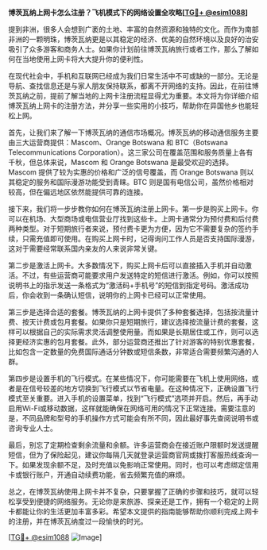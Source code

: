 **博茨瓦纳上网卡怎么注册？飞机模式下的网络设置全攻略[[TG💪+ @esim1088](https://t.me/s/esim1088)]**

提到非洲，很多人会想到广袤的土地、丰富的自然资源和独特的文化。而作为南部非洲的一颗明珠，博茨瓦纳更是以其稳定的经济、优美的自然环境以及良好的治安吸引了众多游客和商务人士。如果你计划前往博茨瓦纳旅行或者工作，那么了解如何在当地使用上网卡将大大提升你的便利性。

在现代社会中，手机和互联网已经成为我们日常生活中不可或缺的一部分。无论是导航、查找信息还是与家人朋友保持联系，都离不开网络的支持。因此，在前往博茨瓦纳之前，提前了解当地的上网卡注册流程显得尤为重要。本文将为你详细介绍博茨瓦纳上网卡的注册方法，并分享一些实用的小技巧，帮助你在异国他乡也能轻松上网。

首先，让我们来了解一下博茨瓦纳的通信市场概况。博茨瓦纳的移动通信服务主要由三大运营商提供：Mascom、Orange Botswana 和 BTC（Botswana Telecommunications Corporation）。这三家公司在覆盖范围和服务质量上各有千秋，但总体来说，Mascom 和 Orange Botswana 是最受欢迎的选择。Mascom 提供了较为实惠的价格和广泛的信号覆盖，而 Orange Botswana 则以其稳定的服务和国际漫游功能受到青睐。BTC 则是国有电信公司，虽然价格相对较高，但在偏远地区依然能提供可靠的连接。

接下来，我们将一步步教你如何在博茨瓦纳注册上网卡。第一步是购买上网卡。你可以在机场、大型商场或电信营业厅找到这些卡。上网卡通常分为预付费和后付费两种类型。对于短期旅行者来说，预付费卡更为方便，因为它不需要复杂的签约手续，只需充值即可使用。在购买上网卡时，记得询问工作人员是否支持国际漫游，这对于需要经常联系国内亲友的人来说非常关键。

第二步是激活上网卡。大多数情况下，购买上网卡后可以直接插入手机并自动激活。不过，有些运营商可能要求用户发送特定的短信进行激活。例如，你可以按照说明书上的指示发送一条格式为“激活码+手机号”的短信到指定号码。激活成功后，你会收到一条确认短信，说明你的上网卡已经可以正常使用。

第三步是选择合适的套餐。博茨瓦纳的上网卡提供了多种套餐选择，包括按流量计费、按天计费或包月套餐。如果你只是短期旅行，建议选择按流量计费的套餐，这样可以根据自己的实际需求灵活调整使用量。而如果是长期居住或工作，则可以选择更经济实惠的包月套餐。此外，部分运营商还推出了针对游客的特别优惠套餐，比如包含一定数量的免费国际通话分钟数或短信条数，非常适合需要频繁沟通的人群。

第四步是设置手机的飞行模式。在某些情况下，你可能需要在飞机上使用网络，或者是在信号较差的地方切换到飞行模式以节省电量。在这种情况下，正确设置飞行模式至关重要。进入手机的设置菜单，找到“飞行模式”选项并开启。然后，再手动启用Wi-Fi或移动数据，这样就能确保在网络可用的情况下正常连接。需要注意的是，不同品牌和型号的手机操作方式可能会有所不同，因此最好事先查阅说明书或咨询专业人士。

最后，别忘了定期检查剩余流量和余额。许多运营商会在接近账户限额时发送提醒短信，但为了保险起见，建议你每隔几天就登录运营商官网或拨打客服热线查询一下。如果发现余额不足，及时充值以免影响正常使用。同时，也可以考虑绑定信用卡或银行账户，开通自动续费功能，省去频繁充值的麻烦。

总之，在博茨瓦纳使用上网卡并不复杂，只要掌握了正确的步骤和技巧，就可以轻松享受到便捷的网络服务。无论你是来旅游、探亲还是工作，拥有一个稳定的上网卡都能让你的生活更加丰富多彩。希望本文提供的指南能够帮助你顺利完成上网卡的注册，并在博茨瓦纳度过一段愉快的时光。

[[TG💪+ @esim1088](https://t.me/s/esim1088) ![Image](https://i.postimg.cc/4NQfJmqS/Snipaste-2025-05-13-00-14-12.png)]
